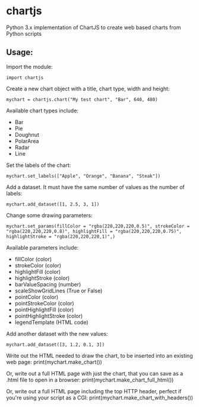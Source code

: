 # chartjs
Python 3.x implementation of ChartJS to create web based charts from Python scripts

## Usage:
Import the module:

    import chartjs

Create a new chart object with a title, chart type, width and height:

    mychart = chartjs.chart("My test chart", "Bar", 640, 480)

Available chart types include:
* Bar
* Pie
* Doughnut
* PolarArea
* Radar
* Line

Set the labels of the chart:

    mychart.set_labels(["Apple", "Orange", "Banana", "Steak"])

Add a dataset. It must have the same number of values as the number of labels:

    mychart.add_dataset([1, 2.5, 3, 1])

Change some drawing parameters:

    mychart.set_params(fillColor = "rgba(220,220,220,0.5)", strokeColor = "rgba(220,220,220,0.8)", highlightFill = "rgba(220,220,220,0.75)", highlightStroke = "rgba(220,220,220,1)",)

Available parameters include:
* fillColor (color)
* strokeColor (color)
* highlightFill (color)
* highlightStroke (color)
* barValueSpacing (number)
* scaleShowGridLines (True or False)
* pointColor (color)
* pointStrokeColor (color)
* pointHighlightFill (color)
* pointHighlightStroke (color)
* legendTemplate (HTML code)

Add another dataset with the new values:

    mychart.add_dataset([3, 1.2, 0.1, 3])

Write out the HTML needed to draw the chart, to be inserted into an existing web page:
    print(mychart.make_chart())

Or, write out a full HTML page with just the chart, that you can save as a .html file to open in a browser:
    print(mychart.make_chart_full_html())

Or, write out a full HTML page including the top HTTP header, perfect if you're using your script as a CGI:
    print(mychart.make_chart_with_headers())
